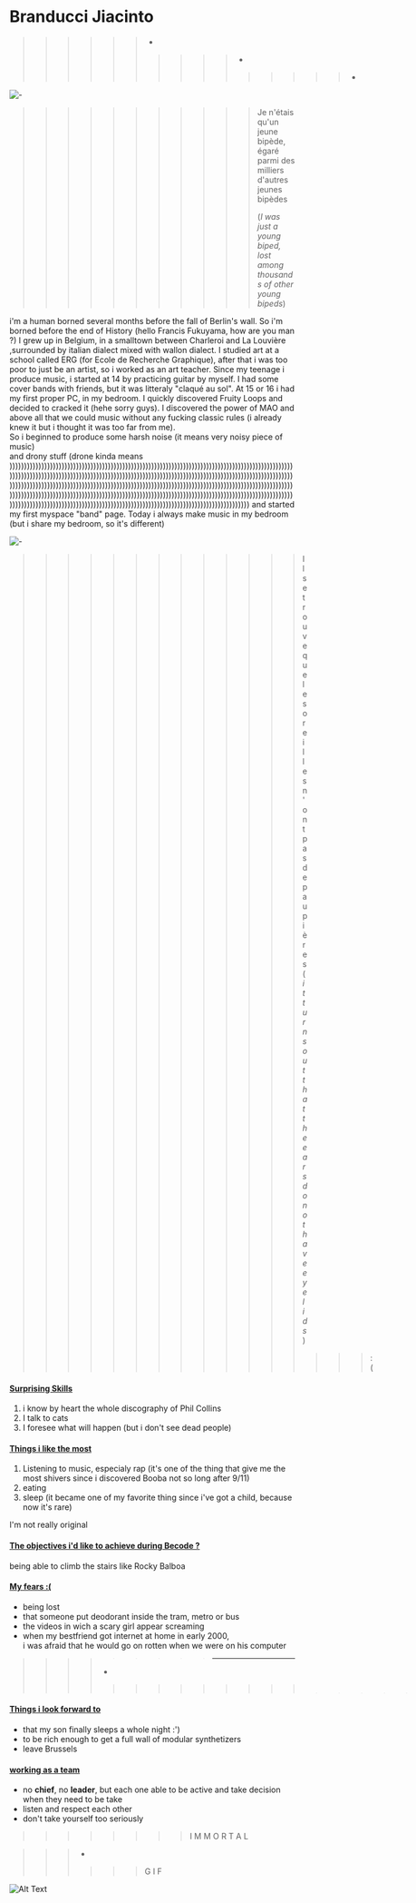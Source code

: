 # Branducci Jiacinto  
>>>>>>*
>>>>>>>>>>*
>>>>>>>>>>>>>>>*
![-](https://www.notrecinema.com/images/usercontent/star/patrick-timsit-photo_99034_36372.jpg)
>>>>>>>>>>>Je n'étais qu'un jeune bipède, 
>>>>>>>>>>égaré parmi des milliers d'autres jeunes bipèdes
>>>>>>>>>>>>
>>>>>>>>>>>(_I was just a young biped,
>>>>>>>>>>>lost among thousands of other young bipeds_)


i'm a human borned several months before the fall of Berlin's wall.
So i'm borned before the end of History (hello Francis Fukuyama, how are you man ?)
I grew up in Belgium, in a smalltown between Charleroi and La Louvière ,surrounded by
italian dialect mixed with wallon dialect. I studied art at a school called ERG (for Ecole de Recherche Graphique), after that i was too poor to just be an artist, so i worked as an art teacher. Since my teenage i produce music, i started at 14 by practicing guitar by myself. I had some cover bands with friends, but it was litteraly "claqué au sol". At 15 or 16 i had my first proper PC, in my bedroom. I quickly discovered Fruity Loops and decided to cracked it (hehe sorry guys). I discovered the power of MAO and above all that we could music without any fucking classic rules (i already knew it but i thought it was too far from me).   
So i beginned to produce some harsh noise (it means very noisy piece of music)   
and drony stuff (drone kinda means )))))))))))))))))))))))))))))))))))))))))))))))))))))))))))))))))))))))))))))))))))))))))))))))))))))))))))))))))))))))))))))))))))))))))))))))))))))))))))))))))))))))))))))))))))))))))))))))))))))))))))))))))))))))))))))))))))))))))))))))))))))))))))))))))))))))))))))))))))))))))))))))))))))))))))))))))))))))))))))))))))))))))))))))))))))))))))))))))))))))))))))))))))))))))))))))))))))))))))))))))))))))))))))))))))))))))))))))))))))))))))))))))))))))))))))))))))))))))))
and started my first myspace  "band" page. 
Today i always make music in my bedroom (but i share my bedroom, so it's different)


![-](https://1.bp.blogspot.com/-WWkimL8cJk0/XYCMHevHjKI/AAAAAAABJIU/YzbicO9JRVstAF0xaClpjjaOcdpfm9-FQCLcBGAsYHQ/s1600/crise%2B15.jpg)

>>>>>>>>>>>>> Il se trouve que les oreilles n'ont pas de paupières
>>>>>>>>>>>>>(_it turns out that the ears do not have eyelids_)
>>>>>>>>>>>>>>>>:(

#### <ins>Surprising Skills<ins> 

1. i know by heart the whole discography of Phil Collins 
2. I talk to cats 
3. I foresee what will happen (but i don't see dead people)  

#### <ins>Things i like the most<ins>

1. Listening to music, especialy rap (it's one of the thing that give me the most shivers since i discovered Booba not so long after 9/11)
2. eating 
3. sleep (it became one of my favorite thing since i've got a child, because now it's rare)

I'm not really original 
#### <ins>The objectives i'd like to achieve during Becode ?<ins>

being able to climb the stairs like Rocky Balboa

#### <ins>My fears<ins> :(
* being lost 
* that someone put deodorant inside the tram, metro or bus
* the videos in wich a scary girl appear screaming 
* when my bestfriend got internet at home in early 2000,  
i was afraid that he would go on rotten when we were on his computer
>>>>>>>>>***
>>>>*
>>>>>>>>>>>>>****
>>>>>>>>>>>>>>>>>>>>>>>>>****
#### <ins>Things i look forward to<ins>
* that my son finally sleeps a whole night  :')
* to be rich enough to get a full wall of modular synthetizers
* leave Brussels 


#### <ins>working as a team<ins>
* no **chief**, no **leader**, but each one able to be active and take decision when they need to be take
* listen and respect each other 
* don't take yourself too seriously

>>>>>>>>I
>>>>>>>>M 
>>>>>>>>M
>>>>>>>>O
>>>>>>>>R
>>>>>>>>T
>>>>>>>>A
>>>>>>>>L

>>>*
>>>>>>G
>I
>>F


![Alt Text](https://c.tenor.com/qPwjNK5cR4MAAAAM/immortal-call-of-the-wintermoon-immortal-dance-forest-headbang.gif)
